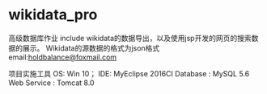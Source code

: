 # wikidata_pro
高级数据库作业
include wikidata的数据导出，以及使用jsp开发的网页的搜索数据的展示。
Wikidata的源数据的格式为json格式
email:holdbalance@foxmail.com



项目实施工具
  OS: Win 10；
	IDE: MyEclipse 2016CI
	Database : MySQL 5.6
	Web Service : Tomcat 8.0

